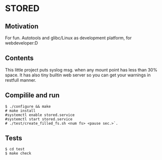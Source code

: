 STORED
======

## Motivation
For fun.
Autotools and glibc/Linux as development platform, for webdeveloper:D

## Contents
This little project puts syslog msg. when any mount point has less than 30%  space.
It has also tiny builtin web server so you can get your warnings in restfull manner.

## Compilile and run
```
$ ./configure && make
# make install
#systemctl enable stored.service
#systemctl start stored.service
# ./test/create_filled_fs.sh <num fs> <pause sec.>`.
```

## Tests
```
$ cd test
$ make check
```